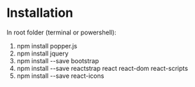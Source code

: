 # Installation
In root folder (terminal or powershell):
  1. npm install popper.js
  2. npm install jquery
  3. npm install --save bootstrap
  4. npm install --save reactstrap react react-dom react-scripts
  5. npm install --save react-icons
